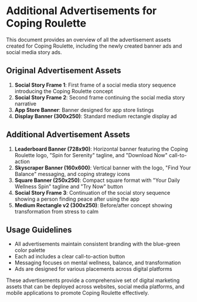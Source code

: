 # Additional Advertisements for Coping Roulette

This document provides an overview of all the advertisement assets created for Coping Roulette, including the newly created banner ads and social media story ads.

## Original Advertisement Assets

1. **Social Story Frame 1**: First frame of a social media story sequence introducing the Coping Roulette concept
2. **Social Story Frame 2**: Second frame continuing the social media story narrative
3. **App Store Banner**: Banner designed for app store listings
4. **Display Banner (300x250)**: Standard medium rectangle display ad

## Additional Advertisement Assets

1. **Leaderboard Banner (728x90)**: Horizontal banner featuring the Coping Roulette logo, "Spin for Serenity" tagline, and "Download Now" call-to-action
2. **Skyscraper Banner (160x600)**: Vertical banner with the logo, "Find Your Balance" messaging, and coping strategy icons
3. **Square Banner (250x250)**: Compact square format with "Your Daily Wellness Spin" tagline and "Try Now" button
4. **Social Story Frame 3**: Continuation of the social story sequence showing a person finding peace after using the app
5. **Medium Rectangle v2 (300x250)**: Before/after concept showing transformation from stress to calm

## Usage Guidelines

- All advertisements maintain consistent branding with the blue-green color palette
- Each ad includes a clear call-to-action button
- Messaging focuses on mental wellness, balance, and transformation
- Ads are designed for various placements across digital platforms

These advertisements provide a comprehensive set of digital marketing assets that can be deployed across websites, social media platforms, and mobile applications to promote Coping Roulette effectively.

